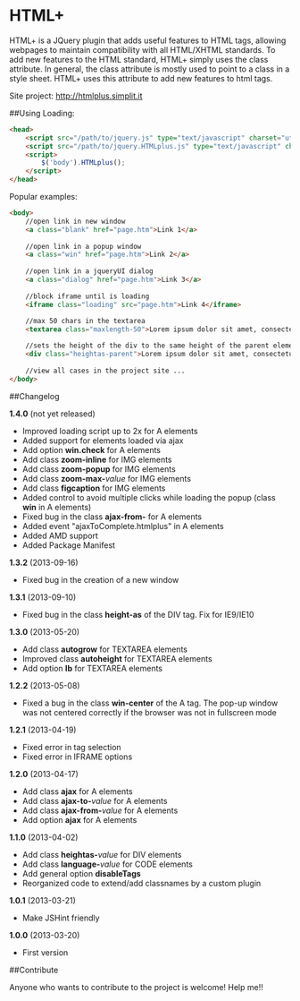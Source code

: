 HTML+
==========
HTML+ is a JQuery plugin that adds useful features to HTML tags, allowing webpages to maintain compatibility with all HTML/XHTML standards.
To add new features to the HTML standard, HTML+ simply uses the class attribute. In general, the class attribute is mostly used to point to a class in a style sheet. HTML+ uses this attribute to add new features to html tags.

Site project: http://htmlplus.simplit.it

##Using
Loading:
```html
<head>
    <script src="/path/to/jquery.js" type="text/javascript" charset="utf-8"></script>
    <script src="/path/to/jquery.HTMLplus.js" type="text/javascript" charset="utf-8"></script>
    <script>
        $('body').HTMLplus();
    </script>
</head>
```

Popular examples:
```html
<body>
    //open link in new window
    <a class="blank" href="page.htm">Link 1</a>
    
    //open link in a popup window
    <a class="win" href="page.htm">Link 2</a>
    
    //open link in a jqueryUI dialog
    <a class="dialog" href="page.htm">Link 3</a>
    
    //block iframe until is loading
    <iframe class="loading" src="page.htm">Link 4</iframe>
    
    //max 50 chars in the textarea
    <textarea class="maxlength-50">Lorem ipsum dolor sit amet, consectetur ...</textarea>

    //sets the height of the div to the same height of the parent element
    <div class="heightas-parent">Lorem ipsum dolor sit amet, consectetur ...</div>
    
    //view all cases in the project site ...
</body>
```

##Changelog

**1.4.0** (not yet released)
* Improved loading script up to 2x for A elements
* Added support for <A> elements loaded via ajax
* Add option **win.check** for A elements
* Add class **zoom-inline** for IMG elements
* Add class **zoom-popup** for IMG elements
* Add class **zoom-max-**_value_ for IMG elements
* Add class **figcaption** for IMG elements
* Added control to avoid multiple clicks while loading the popup (class **win** in A elements)
* Fixed bug in the class **ajax-from-** for A elements
* Added event "ajaxToComplete.htmlplus" in A elements
* Added AMD support
* Added Package Manifest

**1.3.2** (2013-09-16)
* Fixed bug in the creation of a new window

**1.3.1** (2013-09-10)
* Fixed bug in the class **height-as** of the DIV tag. Fix for IE9/IE10

**1.3.0** (2013-05-20)
* Add class **autogrow** for TEXTAREA elements
* Improved class **autoheight** for TEXTAREA elements
* Add option **lb** for TEXTAREA elements

**1.2.2** (2013-05-08)
* Fixed a bug in the class **win-center** of the A tag. The pop-up window was not centered correctly if the browser was not in fullscreen mode 

**1.2.1** (2013-04-19)
* Fixed error in tag selection
* Fixed error in IFRAME options

**1.2.0** (2013-04-17)
* Add class **ajax** for A elements
* Add class **ajax-to-**_value_ for A elements
* Add class **ajax-from-**_value_ for A elements
* Add option **ajax** for A elements

**1.1.0** (2013-04-02)
* Add class **heightas-**_value_ for DIV elements
* Add class **language-**_value_ for CODE elements
* Add general option **disableTags**
* Reorganized code to extend/add classnames by a custom plugin

**1.0.1** (2013-03-21)
* Make JSHint friendly

**1.0.0** (2013-03-20)
* First version

##Contribute

Anyone who wants to contribute to the project is welcome! Help me!!